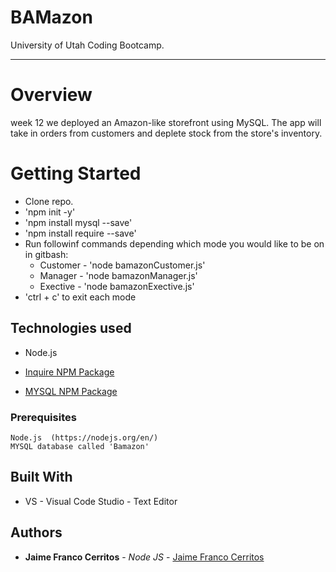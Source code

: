 # BAMazon
University of Utah Coding Bootcamp.  

---
# Overview
week 12 we deployed an Amazon-like storefront using  MySQL. The app will take in orders from customers and deplete stock from the store's inventory.

# Getting Started

- Clone repo.
- 'npm init -y'
- 'npm install mysql --save'
- 'npm install require --save'
- Run followinf commands depending which mode you would like to be on in gitbash:
    * Customer - 'node bamazonCustomer.js'
    * Manager - 'node bamazonManager.js'
    * Exective - 'node  bamazonExective.js'
- 'ctrl + c' to exit each mode


## Technologies used

- Node.js

- [Inquire NPM Package](https://www.npmjs.com/package/inquirer)

- [MYSQL NPM Package](https://www.npmjs.com/package/mysql)


### Prerequisites

```
Node.js  (https://nodejs.org/en/)
MYSQL database called 'Bamazon'
```

## Built With

* VS - Visual Code Studio - Text Editor

## Authors
* **Jaime Franco Cerritos** - *Node JS* - [Jaime Franco Cerritos](https://github.com/jfcslc801)

